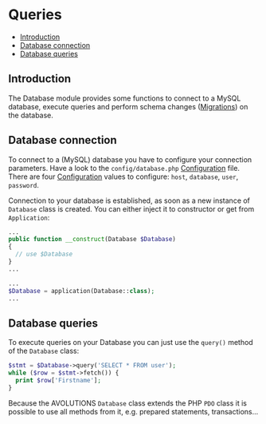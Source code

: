 # Queries

* [Introduction](#introduction)
* [Database connection](#database-connection)
* [Database queries](#database-queries)

## Introduction

The Database module provides some functions to connect to a MySQL database, execute queries and perform schema changes ([Migrations](migration.md)) on the database.

## Database connection

To connect to a (MySQL) database you have to configure your connection parameters.
Have a look to the `config/database.php` [Configuration](config.md) file.
There are four [Configuration](config.md) values to configure: `host`, `database`, `user`, `password`.

Connection to your database is established, as soon as a new instance of `Database` class is created.
You can either inject it to constructor or get from `Application`:
```php
...
public function __construct(Database $Database)
{
  // use $Database 
}
...
```
```php
...
$Database = application(Database::class);
...
```

## Database queries

To execute queries on your Database you can just use the `query()` method of the `Database` class:
```php
$stmt = $Database->query('SELECT * FROM user');
while ($row = $stmt->fetch()) {
  print $row['Firstname'];
}
```
Because the AVOLUTIONS `Database` class extends the PHP `PDO` class it is possible to use all methods from it, e.g. prepared statements, transactions...
